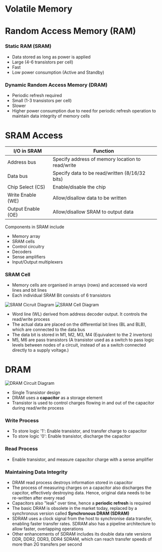 # Volatile Memory

# Random Access Memory (RAM)

### Static RAM (SRAM)

- Data stored as long as power is applied
- Large (4-6 transistors per cell)
- Fast
- Low power consumption (Active and Standby)

### Dynamic Random Access Memory (DRAM)

- Periodic refresh required
- Small (1-3 transistors per cell)
- Slower
- Higher power consumption due to need for periodic refresh operation to maintain data integrity of memory cells

# SRAM Access

| I/O in SRAM        | Function                                         |
| ------------------ | ------------------------------------------------ |
| Address bus        | Specify address of memory location to read/write |
| Data bus           | Specify data to be read/written (8/16/32 bits)   |
| Chip Select (CS)   | Enable/disable the chip                          |
| Write Enable (WE)  | Allow/disallow data to be written                |
| Output Enable (OE) | Allow/disallow SRAM to output data               |

Components in SRAM include

- Memory array
- SRAM cells
- Control circuitry
- Decoders
- Sense amplifiers
- Input/Output multiplexers

### SRAM Cell

- Memory cells are organised in arrays (rows) and accessed via word lines and bit lines
- Each individual SRAM Bit consists of 6 transistors

![SRAM Cicruit Diagram](https://www.researchgate.net/profile/Shilpi-Birla/publication/271304374/figure/fig1/AS:601138848100352@1520334078583/Conventional-6T-SRAM-Cell-7.png)
![SRAM Cell Diagram](https://upload.wikimedia.org/wikipedia/commons/9/9d/SRAM_Cell_Inverter_Loop.png)

- Word line (WL) derived from address decoder output. It controls the read/write process
- The actual data are placed on the differential bit lines (BL and BLB), which are connected to the data bus
- The data bit is stored in M1, M2, M3, M4 (Equivalent to the 2 invertors)
- M5, M6 are pass transistors (A transistor used as a switch to pass logic levels between nodes of a circuit, instead of as a switch connected directly to a supply voltage.)

# DRAM

![DRAM Circuit Diagram](https://www.allaboutcircuits.com/uploads/articles/intro_to_DRAM1.png)

- Single Transistor design
- DRAM uses a **capacitor** as a storage element
- Transistor is used to control charges flowing in and out of the capacitor during read/write process

### Write Process

- To store logic '1': Enable transistor, and transfer charge to capacitor
- To store logic '0': Enable transistor, discharge the capacitor

### Read Process

- Enable transistor, and measure capacitor charge with a sense amplifier

### Maintaining Data Integrity

- DRAM read process destroys information stored in capacitor
- The process of measuring charges on a capacitor also discharges the capcitor, effectively destroying data. Hence, original data needs to be re-written after every read
- Capacitors also "leak" over time, hence a **periodic refresh** is required
- The basic DRAM is obsolete in the market today, replaced by a synchronous version called **Synchronous DRAM (SDRAM)**
- SDRAM uses a clock signal from the host to synchronise data transfer, enabling faster transfer rates. SDRAM also has a pipeline architecture to allow faster, overlapping operations
- Other enhancements of SDRAM includes its double data rate versions DDR, DDR2, DDR3, DDR4 SDRAM, which can reach transfer speeds of more than 2G transfers per second
